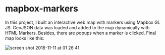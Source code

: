 # mapbox-markers

In this project, I built an interactive web map with markers using Mapbox GL JS. GeoJSON data was loaded and added to the map dynamically with HTML Markers. Besides, there are popups when a marker is clicked. Final map looks like this: 

![screen shot 2018-11-11 at 01 26 41](https://user-images.githubusercontent.com/32851028/48307674-18be3e00-e552-11e8-94bb-28d972c92e57.png)
